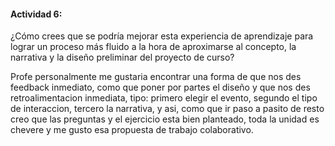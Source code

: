 #### Actividad 6: 

¿Cómo crees que se podría mejorar esta experiencia de aprendizaje para lograr un proceso más fluido a la hora de aproximarse al concepto, la narrativa y la diseño preliminar del proyecto de curso?

Profe personalmente me gustaria encontrar una forma de que nos des feedback inmediato, como que poner por partes el diseño y que nos des retroalimentacion inmediata, tipo: primero elegir el evento, segundo el tipo de interaccion, tercero la narrativa, y asi, como que ir paso a pasito
de resto creo que las preguntas y el ejercicio esta bien planteado, toda la unidad es chevere y me gusto esa propuesta de trabajo colaborativo.
